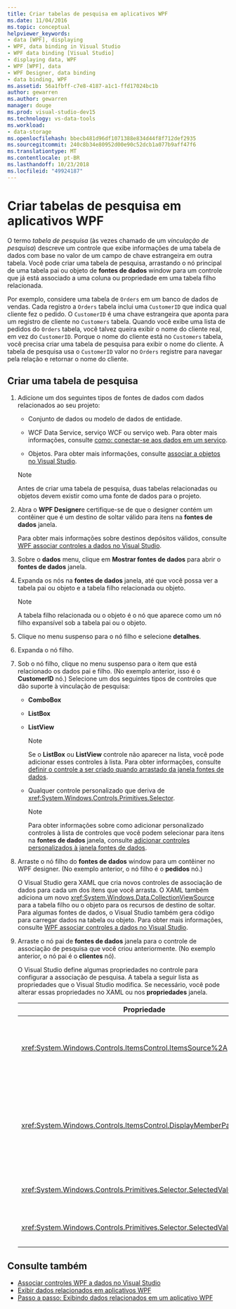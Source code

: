 ```yaml
---
title: Criar tabelas de pesquisa em aplicativos WPF
ms.date: 11/04/2016
ms.topic: conceptual
helpviewer_keywords:
- data [WPF], displaying
- WPF, data binding in Visual Studio
- WPF data binding [Visual Studio]
- displaying data, WPF
- WPF [WPF], data
- WPF Designer, data binding
- data binding, WPF
ms.assetid: 56a1fbff-c7e8-4187-a1c1-ffd17024bc1b
author: gewarren
ms.author: gewarren
manager: douge
ms.prod: visual-studio-dev15
ms.technology: vs-data-tools
ms.workload:
- data-storage
ms.openlocfilehash: bbecb481d96df1071388e834d44f8f712def2935
ms.sourcegitcommit: 240c8b34e80952d00e90c52dcb1a077b9aff47f6
ms.translationtype: MT
ms.contentlocale: pt-BR
ms.lasthandoff: 10/23/2018
ms.locfileid: "49924187"
---
```

# <a name="create-lookup-tables-in-wpf-applications"></a>Criar tabelas de pesquisa em aplicativos WPF
O termo *tabela de pesquisa* (às vezes chamado de um *vinculação de pesquisa*) descreve um controle que exibe informações de uma tabela de dados com base no valor de um campo de chave estrangeira em outra tabela. Você pode criar uma tabela de pesquisa, arrastando o nó principal de uma tabela pai ou objeto de **fontes de dados** window para um controle que já está associado a uma coluna ou propriedade em uma tabela filho relacionada.

Por exemplo, considere uma tabela de `Orders` em um banco de dados de vendas. Cada registro a `Orders` tabela inclui uma `CustomerID` que indica qual cliente fez o pedido. O `CustomerID` é uma chave estrangeira que aponta para um registro de cliente no `Customers` tabela. Quando você exibe uma lista de pedidos do `Orders` tabela, você talvez queira exibir o nome do cliente real, em vez do `CustomerID`. Porque o nome do cliente está no `Customers` tabela, você precisa criar uma tabela de pesquisa para exibir o nome do cliente. A tabela de pesquisa usa o `CustomerID` valor no `Orders` registre para navegar pela relação e retornar o nome do cliente.

## <a name="to-create-a-lookup-table"></a>Criar uma tabela de pesquisa

1.  Adicione um dos seguintes tipos de fontes de dados com dados relacionados ao seu projeto:

    -   Conjunto de dados ou modelo de dados de entidade.

    -   WCF Data Service, serviço WCF ou serviço web. Para obter mais informações, consulte [como: conectar-se aos dados em um serviço](../data-tools/how-to-connect-to-data-in-a-service.md).

    -   Objetos. Para obter mais informações, consulte [associar a objetos no Visual Studio](bind-objects-in-visual-studio.md).

    > [!NOTE]
    >  Antes de criar uma tabela de pesquisa, duas tabelas relacionadas ou objetos devem existir como uma fonte de dados para o projeto.

2.  Abra o **WPF Designer**e certifique-se de que o designer contém um contêiner que é um destino de soltar válido para itens na **fontes de dados** janela.

     Para obter mais informações sobre destinos depósitos válidos, consulte [WPF associar controles a dados no Visual Studio](../data-tools/bind-wpf-controls-to-data-in-visual-studio.md).

3.  Sobre o **dados** menu, clique em **Mostrar fontes de dados** para abrir o **fontes de dados** janela.

4.  Expanda os nós na **fontes de dados** janela, até que você possa ver a tabela pai ou objeto e a tabela filho relacionada ou objeto.

    > [!NOTE]
    >  A tabela filho relacionada ou o objeto é o nó que aparece como um nó filho expansível sob a tabela pai ou o objeto.

5.  Clique no menu suspenso para o nó filho e selecione **detalhes**.

6.  Expanda o nó filho.

7.  Sob o nó filho, clique no menu suspenso para o item que está relacionado os dados pai e filho. (No exemplo anterior, isso é o **CustomerID** nó.) Selecione um dos seguintes tipos de controles que dão suporte à vinculação de pesquisa:

    -   **ComboBox**

    -   **ListBox**

    -   **ListView**

        > [!NOTE]
        >  Se o **ListBox** ou **ListView** controle não aparecer na lista, você pode adicionar esses controles à lista. Para obter informações, consulte [definir o controle a ser criado quando arrastado da janela fontes de dados](../data-tools/set-the-control-to-be-created-when-dragging-from-the-data-sources-window.md).

    -   Qualquer controle personalizado que deriva de <xref:System.Windows.Controls.Primitives.Selector>.

        > [!NOTE]
        >  Para obter informações sobre como adicionar personalizado controles à lista de controles que você podem selecionar para itens na **fontes de dados** janela, consulte [adicionar controles personalizados à janela fontes de dados](../data-tools/add-custom-controls-to-the-data-sources-window.md).

8.  Arraste o nó filho do **fontes de dados** window para um contêiner no WPF designer. (No exemplo anterior, o nó filho é o **pedidos** nó.)

     O Visual Studio gera XAML que cria novos controles de associação de dados para cada um dos itens que você arrasta. O XAML também adiciona um novo <xref:System.Windows.Data.CollectionViewSource> para a tabela filho ou o objeto para os recursos de destino de soltar. Para algumas fontes de dados, o Visual Studio também gera código para carregar dados na tabela ou objeto. Para obter mais informações, consulte [WPF associar controles a dados no Visual Studio](../data-tools/bind-wpf-controls-to-data-in-visual-studio.md).

9. Arraste o nó pai de **fontes de dados** janela para o controle de associação de pesquisa que você criou anteriormente. (No exemplo anterior, o nó pai é o **clientes** nó).

     O Visual Studio define algumas propriedades no controle para configurar a associação de pesquisa. A tabela a seguir lista as propriedades que o Visual Studio modifica. Se necessário, você pode alterar essas propriedades no XAML ou nos **propriedades** janela.

    |Propriedade|Explicação da configuração|
    |--------------| - |
    |<xref:System.Windows.Controls.ItemsControl.ItemsSource%2A>|Esta propriedade especifica a coleção ou associação que é usada para obter os dados que são exibidos no controle. Visual Studio define essa propriedade para o <xref:System.Windows.Data.CollectionViewSource> para os dados pai que você arrastou para o controle.|
    |<xref:System.Windows.Controls.ItemsControl.DisplayMemberPath%2A>|Essa propriedade especifica o caminho do item de dados que é exibido no controle. Visual Studio define essa propriedade para a primeira coluna ou propriedade nos dados do pai, após a chave primária, que tem um tipo de dados de cadeia de caracteres.<br /><br /> Se você quiser exibir uma coluna ou propriedade diferente dos dados pai, altere essa propriedade para o caminho de uma propriedade diferente.|
    |<xref:System.Windows.Controls.Primitives.Selector.SelectedValue%2A>|Visual Studio é associado a essa propriedade como a coluna ou a propriedade dos dados filho que você arrastou para o designer. Isso é a chave estrangeira para os dados pai.|
    |<xref:System.Windows.Controls.Primitives.Selector.SelectedValuePath%2A>|Visual Studio define essa propriedade ao caminho da coluna ou a propriedade dos dados filho que é a chave estrangeira para os dados pai.|

## <a name="see-also"></a>Consulte também

- [Associar controles WPF a dados no Visual Studio](../data-tools/bind-wpf-controls-to-data-in-visual-studio.md)
- [Exibir dados relacionados em aplicativos WPF](../data-tools/display-related-data-in-wpf-applications.md)
- [Passo a passo: Exibindo dados relacionados em um aplicativo WPF](../data-tools/display-related-data-in-wpf-applications.md)